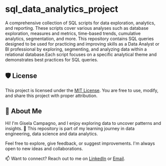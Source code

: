 # sql_data_analytics_project

A comprehensive collection of SQL scripts for data exploration, analytics, and reporting. These scripts cover various analyses such as database exploration, measures and metrics, time-based trends, cumulative analytics, segmentation, and more. This repository contains SQL queries designed to be used for practicing and improving skills as a Data Analyst or BI professional by exploring, segmenting, and analyzing data within a relational database.Each script focuses on a specific analytical theme and demonstrates best practices for SQL queries.

## 🛡️ License

This project is licensed under the [MIT License](LICENSE). You are free to use, modify, and share this project with proper attribution.

## 🌟 About Me

Hi! I'm Gisela Campagno, and I enjoy exploring data to uncover patterns and insights. 🚀 This repository is part of my learning journey in data engineering, data science and data analytics.

Feel free to explore, give feedback, or suggest improvements. I'm always open to new ideas and collaborations.

📫 Want to connect? Reach out to me on [LinkedIn](https://www.linkedin.com/in/gisela-campagno) or [Email](mailto:giselacampagno@gmail.com).
